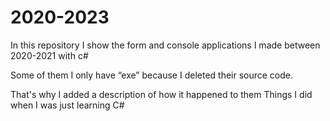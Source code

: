 # 2020-2023
In this repository I show the form and console applications I made between 2020-2021 with c#

Some of them I only have “exe” because I deleted their source code. 

That's why I added a description of how it happened to them Things I did when I was just learning C#
